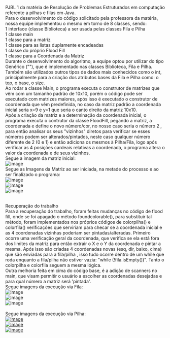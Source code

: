 PJBL 1 da matéria de Resolução de Problemas Estruturados em computação referente a pilhas e filas em Java.
<br />
Para o desenvolvimento do código solicitado pela professora da matéria, nossa equipe implementou o mesmo em torno de 8 classes, sendo:
<br />
 1 interface (classe Biblioteca) a ser usada pelas classes Fila e Pilha <br />
 1 classe main <br />
 1 classe para a matriz <br />
 1 classe para as listas duplamente encadeadas <br /> 
 1 classe do próprio Flood Fill <br />
 1 classe para a Coordenada da Matriz 
<br />
Durante o desenvolvimento do algoritmo, a equipe optou por utilizar do tipo Genérico ("<T>"), que é implementado nas classes Biblioteca, Fila e Pilha. Também são utilizados outros tipos de dados mais conhecidos como o int, principalmente para a criação dos atributos bases da Fila e Pilha como: o top, o base, o size.
<br />
Ao rodar a classe Main, o programa executa o construtor de matrizes que vêm com um tamanho padrão de 10x10, porém o código pode ser executado com matrizes maiores, após isso é executado o construtor de coordenada que vêm predefinida, no caso da matriz padrão a coordenada inicial seria x=9 e y=1 que seria o canto direito da matriz 10x10.
<br />
Após a criação da matriz e a determinação da coordenada inicial, o programa executa o contrutor da classe FloodFill, pegando a matriz, a coordenada e define o novo número/cor, no nosso caso seria o número 2 , para então analisar os seus "vizinhos" diretos para verificar se esses números podem ser alterados/pintados, neste caso qualquer número diferente de 2 (0 e 1) e então adiciona os mesmos à Pilha/Fila, logo após verificar as 4 posições cardeais relativas a coordenada, o programa altera o valor da coordenada e de seus vizinhos.
<br />
Segue a imagem da matriz inicial:
<br />
![image](https://github.com/jgstressertrigo/Pilha-Fila/assets/111205291/6f184a4d-988c-4728-9c5b-bd6877f4a9a3)
<br />
Segue as Imagens da Matriz ao ser iniciada, na metade do processo e ao ser finalizado o programa:
<br />
![image](https://github.com/jgstressertrigo/Pilha-Fila/assets/111205291/232b53f8-db3c-47fc-acaa-97085820b474) <br />
![image](https://github.com/jgstressertrigo/Pilha-Fila/assets/111205291/d8104c45-f97b-4166-adbc-ac5938180656) <br />
![image](https://github.com/jgstressertrigo/Pilha-Fila/assets/111205291/992d7afd-e6ef-4a9e-88e7-ce495cf6a30a) <br />
<br />

Recuperação do trabalho 
<br />
Para a recuperação do trabalho, foram feitas mudanças no código de flood fill, onde se foi apagado o método foundcolorable(), para substituir tal método, foram implementados nos próprios códigos de colorpilha() e colorfila() verificações que serviriam para checar se a coordenada inicial e as 4 coordenadas vizinhas poderiam ser pintadas/alteradas. Primeiro ocorre uma verificação geral da coordenada, que verifica se ela está fora dos limites da matriz para então extrair o X e o Y da coordenada e pintar a mesma. Após isso são criadas 4 coordenadas novas (esq, dir, baixo, cima) que são enviadas para a fila/pilha , isso tudo ocorre dentro de um while que roda enquanto a fila/pilha não estiver vazia: "while (!fila.isEmpty())". Tanto o colorpilha e colorfila seguem a mesma lógica.
<br />
Outra melhoria feita em cima do código base, é a adição de scanners no main, que visam permitir o usuário a escolher as coordenadas desejadas e para qual número a matriz será 'pintada'.
<br />
Segue imagens da execução via Fila:
<br />
![image](https://github.com/jgstressertrigo/TrabalhoPilhas-Filas/assets/111205291/bf3457cd-a296-4eb8-9985-42aca76f1325) <br />
![image](https://github.com/jgstressertrigo/TrabalhoPilhas-Filas/assets/111205291/53bfba6c-0e4d-449e-8506-8041c0fb92f2) <br />
![image](https://github.com/jgstressertrigo/TrabalhoPilhas-Filas/assets/111205291/1dff92db-3e94-4f77-8ef6-7d6969b70232) <br />
<br />
Segue imagens da execução via Pilha:
<br />
[![image](https://github.com/jgstressertrigo/TrabalhoPilhas-Filas/assets/111205291/a045103e-d07f-4b1a-b688-b158ddf1a438)](https://user-images.githubusercontent.com/111205291/265987156-8068bfec-441d-42a3-a551-7afecefb8b43.png) <br />
[![image](https://github.com/jgstressertrigo/TrabalhoPilhas-Filas/assets/111205291/f2f4b706-2e89-4b3e-add8-f5722ba7e6b6)](https://user-images.githubusercontent.com/111205291/265987156-8068bfec-441d-42a3-a551-7afecefb8b43.png) <br />
[![image](https://github.com/jgstressertrigo/TrabalhoPilhas-Filas/assets/111205291/28331504-5cac-402c-974c-3891c7f21303)](https://user-images.githubusercontent.com/111205291/265987156-8068bfec-441d-42a3-a551-7afecefb8b43.png) <br />
<br />


